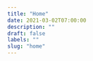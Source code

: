 ```yaml
---
title: "Home"
date: 2021-03-02T07:00:00
description: ""
draft: false
labels: ""
slug: "home"
---
```




